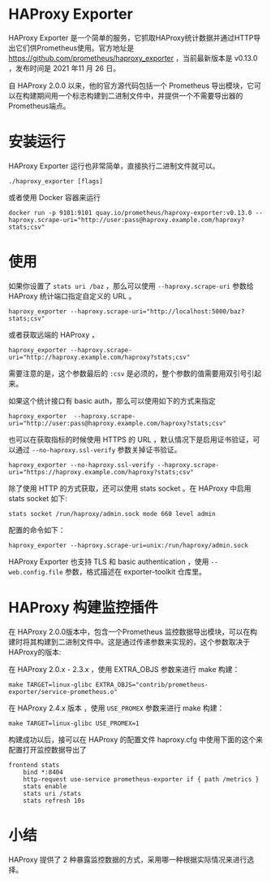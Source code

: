 # HAProxy Exporter 

HAProxy Exporter 是一个简单的服务，它抓取HAProxy统计数据并通过HTTP导出它们供Prometheus使用。官方地址是 https://github.com/prometheus/haproxy_exporter ，当前最新版本是 v0.13.0 ，发布时间是 2021 年11 月 26 日。

自 HAProxy 2.0.0 以来，他的官方源代码包括一个 Prometheus 导出模块，它可以在构建期间用一个标志构建到二进制文件中，并提供一个不需要导出器的Prometheus端点。

# 安装运行

HAProxy Exporter 运行也非常简单，直接执行二进制文件就可以。

```
./haproxy_exporter [flags]
```

或者使用 Docker 容器来运行 

```
docker run -p 9101:9101 quay.io/prometheus/haproxy-exporter:v0.13.0 --haproxy.scrape-uri="http://user:pass@haproxy.example.com/haproxy?stats;csv"

```

# 使用

如果你设置了 `stats uri /baz` ，那么可以使用 `--haproxy.scrape-uri` 参数给 HAProxy 统计端口指定自定义的 URL 。
```
haproxy_exporter --haproxy.scrape-uri="http://localhost:5000/baz?stats;csv"
```
或者获取远端的 HAProxy ，

```
haproxy_exporter --haproxy.scrape-uri="http://haproxy.example.com/haproxy?stats;csv"
```

需要注意的是，这个参数最后的 `:csv` 是必须的，整个参数的值需要用双引号引起来。

如果这个统计接口有 basic auth，那么可以使用如下的方式来指定
```
haproxy_exporter  --haproxy.scrape-uri="http://user:pass@haproxy.example.com/haproxy?stats;csv"
```

也可以在获取指标的时候使用 HTTPS 的 URL ，默认情况下是启用证书验证，可以通过 `--no-haproxy.ssl-verify` 参数关掉证书验证。

```
haproxy_exporter --no-haproxy.ssl-verify --haproxy.scrape-uri="https://haproxy.example.com/haproxy?stats;csv"
```

除了使用 HTTP 的方式获取，还可以使用 stats socket 。在 HAProxy 中启用 stats socket 如下:

```
stats socket /run/haproxy/admin.sock mode 660 level admin
```

配置的命令如下：
```
haproxy_exporter --haproxy.scrape-uri=unix:/run/haproxy/admin.sock
```

HAProxy Exporter 也支持  TLS 和 basic authentication ，使用 `--web.config.file` 参数，格式描述在  exporter-toolkit 仓库里。

# HAProxy 构建监控插件

在 HAProxy 2.0.0版本中，包含一个Prometheus 监控数据导出模块，可以在构建时将其构建到二进制文件中。这是通过传递参数来实现的，这个参数取决于HAProxy的版本:

在 HAProxy 2.0.x - 2.3.x ，使用 EXTRA_OBJS 参数来进行 make 构建：

```
make TARGET=linux-glibc EXTRA_OBJS="contrib/prometheus-exporter/service-prometheus.o"
```

在 HAProxy 2.4.x 版本 ，使用 `USE_PROMEX` 参数来进行 make 构建：

```
make TARGET=linux-glibc USE_PROMEX=1
```

构建成功以后，接可以在 HAProxy 的配置文件  haproxy.cfg 中使用下面的这个来配置打开监控数据导出了

```
frontend stats
    bind *:8404
    http-request use-service prometheus-exporter if { path /metrics }
    stats enable
    stats uri /stats
    stats refresh 10s
```

# 小结

HAProxy 提供了 2 种暴露监控数据的方式，采用哪一种根据实际情况来进行选择。